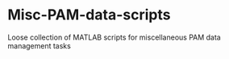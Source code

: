 # Misc-PAM-data-scripts
 Loose collection of MATLAB scripts for miscellaneous PAM data management tasks
